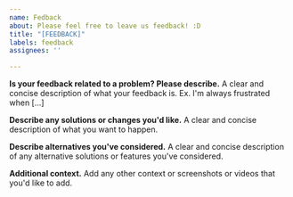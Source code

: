 ```yaml
---
name: Fedback
about: Please feel free to leave us feedback! :D
title: "[FEEDBACK]"
labels: feedback
assignees: ''

---
```


**Is your feedback related to a problem? Please describe.**
A clear and concise description of what your feedback is. Ex. I'm always frustrated when [...]

**Describe any solutions or changes you'd like.**
A clear and concise description of what you want to happen.

**Describe alternatives you've considered.**
A clear and concise description of any alternative solutions or features you've considered.

**Additional context.**
Add any other context or screenshots or videos that you'd like to add.
